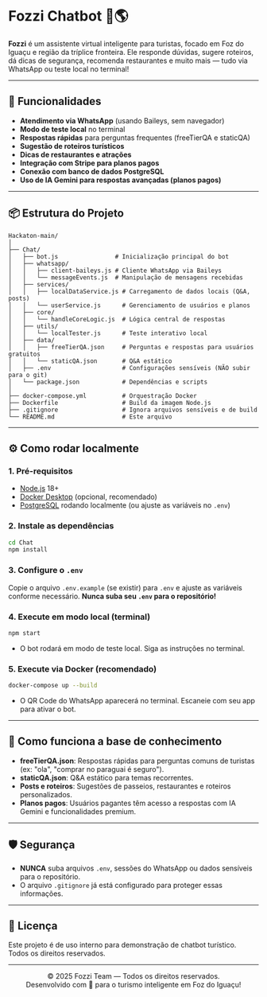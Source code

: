 # Fozzi Chatbot 🤖🌎

**Fozzi** é um assistente virtual inteligente para turistas, focado em Foz do Iguaçu e região da tríplice fronteira. Ele responde dúvidas, sugere roteiros, dá dicas de segurança, recomenda restaurantes e muito mais — tudo via WhatsApp ou teste local no terminal!

---

## 🚀 Funcionalidades

- **Atendimento via WhatsApp** (usando Baileys, sem navegador)
- **Modo de teste local** no terminal
- **Respostas rápidas** para perguntas frequentes (freeTierQA e staticQA)
- **Sugestão de roteiros turísticos**
- **Dicas de restaurantes e atrações**
- **Integração com Stripe para planos pagos**
- **Conexão com banco de dados PostgreSQL**
- **Uso de IA Gemini para respostas avançadas (planos pagos)**

---

## 📦 Estrutura do Projeto

```
Hackaton-main/
│
├── Chat/
│   ├── bot.js                # Inicialização principal do bot
│   ├── whatsapp/
│   │   ├── client-baileys.js # Cliente WhatsApp via Baileys
│   │   └── messageEvents.js  # Manipulação de mensagens recebidas
│   ├── services/
│   │   ├── localDataService.js # Carregamento de dados locais (Q&A, posts)
│   │   └── userService.js      # Gerenciamento de usuários e planos
│   ├── core/
│   │   └── handleCoreLogic.js  # Lógica central de respostas
│   ├── utils/
│   │   └── localTester.js      # Teste interativo local
│   ├── data/
│   │   ├── freeTierQA.json     # Perguntas e respostas para usuários gratuitos
│   │   └── staticQA.json       # Q&A estático
│   ├── .env                    # Configurações sensíveis (NÃO subir para o git)
│   └── package.json            # Dependências e scripts
│
├── docker-compose.yml          # Orquestração Docker
├── Dockerfile                  # Build da imagem Node.js
├── .gitignore                  # Ignora arquivos sensíveis e de build
└── README.md                   # Este arquivo
```

---

## ⚙️ Como rodar localmente

### 1. Pré-requisitos

- [Node.js](https://nodejs.org/) 18+
- [Docker Desktop](https://www.docker.com/products/docker-desktop/) (opcional, recomendado)
- [PostgreSQL](https://www.postgresql.org/) rodando localmente (ou ajuste as variáveis no `.env`)

### 2. Instale as dependências

```bash
cd Chat
npm install
```

### 3. Configure o `.env`

Copie o arquivo `.env.example` (se existir) para `.env` e ajuste as variáveis conforme necessário. **Nunca suba seu `.env` para o repositório!**

### 4. Execute em modo local (terminal)

```bash
npm start
```
- O bot rodará em modo de teste local. Siga as instruções no terminal.

### 5. Execute via Docker (recomendado)

```bash
docker-compose up --build
```
- O QR Code do WhatsApp aparecerá no terminal. Escaneie com seu app para ativar o bot.

---

## 📝 Como funciona a base de conhecimento

- **freeTierQA.json**: Respostas rápidas para perguntas comuns de turistas (ex: "ola", "comprar no paraguai é seguro").
- **staticQA.json**: Q&A estático para temas recorrentes.
- **Posts e roteiros**: Sugestões de passeios, restaurantes e roteiros personalizados.
- **Planos pagos**: Usuários pagantes têm acesso a respostas com IA Gemini e funcionalidades premium.

---

## 🛡️ Segurança

- **NUNCA** suba arquivos `.env`, sessões do WhatsApp ou dados sensíveis para o repositório.
- O arquivo `.gitignore` já está configurado para proteger essas informações.

---

## 📄 Licença

Este projeto é de uso interno para demonstração de chatbot turístico.  
Todos os direitos reservados.

---

<div align="center">

© 2025 Fozzi Team — Todos os direitos reservados.  
Desenvolvido com 💚 para o turismo inteligente em Foz do Iguaçu!